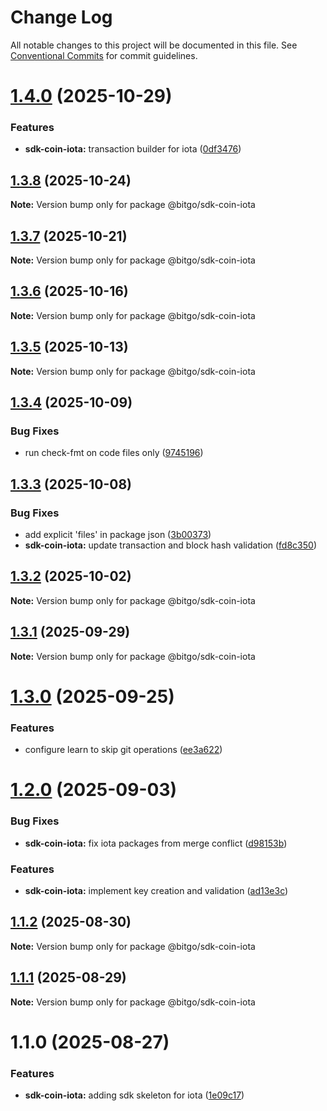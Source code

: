 # Change Log

All notable changes to this project will be documented in this file.
See [Conventional Commits](https://conventionalcommits.org) for commit guidelines.

# [1.4.0](https://github.com/BitGo/BitGoJS/compare/@bitgo/sdk-coin-iota@1.3.8...@bitgo/sdk-coin-iota@1.4.0) (2025-10-29)


### Features

* **sdk-coin-iota:** transaction builder for iota ([0df3476](https://github.com/BitGo/BitGoJS/commit/0df3476fffd4d5abc1e116090a98be1150a46ba6))





## [1.3.8](https://github.com/BitGo/BitGoJS/compare/@bitgo/sdk-coin-iota@1.3.7...@bitgo/sdk-coin-iota@1.3.8) (2025-10-24)

**Note:** Version bump only for package @bitgo/sdk-coin-iota





## [1.3.7](https://github.com/BitGo/BitGoJS/compare/@bitgo/sdk-coin-iota@1.3.6...@bitgo/sdk-coin-iota@1.3.7) (2025-10-21)

**Note:** Version bump only for package @bitgo/sdk-coin-iota





## [1.3.6](https://github.com/BitGo/BitGoJS/compare/@bitgo/sdk-coin-iota@1.3.5...@bitgo/sdk-coin-iota@1.3.6) (2025-10-16)

**Note:** Version bump only for package @bitgo/sdk-coin-iota





## [1.3.5](https://github.com/BitGo/BitGoJS/compare/@bitgo/sdk-coin-iota@1.3.4...@bitgo/sdk-coin-iota@1.3.5) (2025-10-13)

**Note:** Version bump only for package @bitgo/sdk-coin-iota





## [1.3.4](https://github.com/BitGo/BitGoJS/compare/@bitgo/sdk-coin-iota@1.3.3...@bitgo/sdk-coin-iota@1.3.4) (2025-10-09)


### Bug Fixes

* run check-fmt on code files only ([9745196](https://github.com/BitGo/BitGoJS/commit/9745196b02b9678c740d290a4638ceb153a8fd75))





## [1.3.3](https://github.com/BitGo/BitGoJS/compare/@bitgo/sdk-coin-iota@1.3.2...@bitgo/sdk-coin-iota@1.3.3) (2025-10-08)


### Bug Fixes

* add explicit 'files' in package json ([3b00373](https://github.com/BitGo/BitGoJS/commit/3b0037396f6ac16bb9380bd85bf37f2b133068f4))
* **sdk-coin-iota:** update transaction and block hash validation ([fd8c350](https://github.com/BitGo/BitGoJS/commit/fd8c350c95df7e517d0622f90823abdff699d8a4))





## [1.3.2](https://github.com/BitGo/BitGoJS/compare/@bitgo/sdk-coin-iota@1.3.1...@bitgo/sdk-coin-iota@1.3.2) (2025-10-02)

**Note:** Version bump only for package @bitgo/sdk-coin-iota

## [1.3.1](https://github.com/BitGo/BitGoJS/compare/@bitgo/sdk-coin-iota@1.3.0...@bitgo/sdk-coin-iota@1.3.1) (2025-09-29)

**Note:** Version bump only for package @bitgo/sdk-coin-iota

# [1.3.0](https://github.com/BitGo/BitGoJS/compare/@bitgo/sdk-coin-iota@1.2.0...@bitgo/sdk-coin-iota@1.3.0) (2025-09-25)

### Features

- configure learn to skip git operations ([ee3a622](https://github.com/BitGo/BitGoJS/commit/ee3a6220496476aa7f4545b5f4a9a3bf97d9bdb9))

# [1.2.0](https://github.com/BitGo/BitGoJS/compare/@bitgo/sdk-coin-iota@1.1.2...@bitgo/sdk-coin-iota@1.2.0) (2025-09-03)

### Bug Fixes

- **sdk-coin-iota:** fix iota packages from merge conflict ([d98153b](https://github.com/BitGo/BitGoJS/commit/d98153bbcaacbfdaa3faf86c78ea2b97349f6ffa))

### Features

- **sdk-coin-iota:** implement key creation and validation ([ad13e3c](https://github.com/BitGo/BitGoJS/commit/ad13e3c4e37546390b81aeeafb4d062d9a3ef137))

## [1.1.2](https://github.com/BitGo/BitGoJS/compare/@bitgo/sdk-coin-iota@1.1.1...@bitgo/sdk-coin-iota@1.1.2) (2025-08-30)

**Note:** Version bump only for package @bitgo/sdk-coin-iota

## [1.1.1](https://github.com/BitGo/BitGoJS/compare/@bitgo/sdk-coin-iota@1.1.0...@bitgo/sdk-coin-iota@1.1.1) (2025-08-29)

**Note:** Version bump only for package @bitgo/sdk-coin-iota

# 1.1.0 (2025-08-27)

### Features

- **sdk-coin-iota:** adding sdk skeleton for iota ([1e09c17](https://github.com/BitGo/BitGoJS/commit/1e09c177d19c5a9cc0f1e20fbeb5da1a6a6580de))
